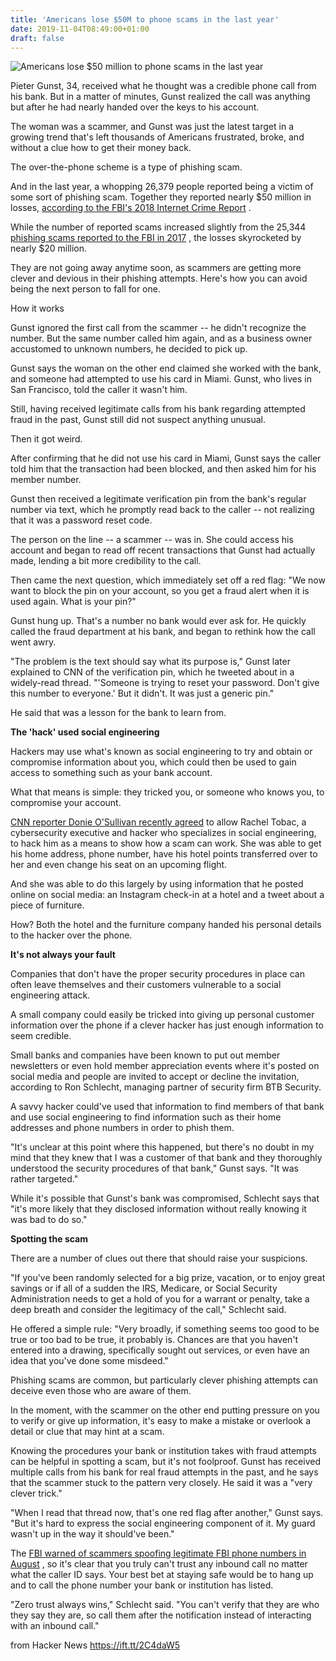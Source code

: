 ```yaml
---
title: 'Americans lose $50M to phone scams in the last year'
date: 2019-11-04T08:49:00+01:00
draft: false
---
```


![](https://ewscripps.brightspotcdn.com/dims4/default/7d2531f/2147483647/strip/true/crop/3000x1575+0+57/resize/1200x630!/quality/90/?url=https%3A%2F%2Fewscripps.brightspotcdn.com%2Fb7%2Fa4%2F31a020b14162b130e74aec8e276a%2Fs116252504.JPG "Americans lose $50 million to phone scams in the last year")  

Pieter Gunst, 34, received what he thought was a credible phone call from his bank. But in a matter of minutes, Gunst realized the call was anything but after he had nearly handed over the keys to his account.

The woman was a scammer, and Gunst was just the latest target in a growing trend that's left thousands of Americans frustrated, broke, and without a clue how to get their money back.

The over-the-phone scheme is a type of phishing scam.

And in the last year, a whopping 26,379 people reported being a victim of some sort of phishing scam. Together they reported nearly $50 million in losses, [according to the FBI's 2018 Internet Crime Report](https://pdf.ic3.gov/2018_IC3Report.pdf) .

While the number of reported scams increased slightly from the 25,344 [phishing scams reported to the FBI in 2017](https://pdf.ic3.gov/2017_IC3Report.pdf) , the losses skyrocketed by nearly $20 million.

They are not going away anytime soon, as scammers are getting more clever and devious in their phishing attempts. Here's how you can avoid being the next person to fall for one.

How it works

Gunst ignored the first call from the scammer -- he didn't recognize the number. But the same number called him again, and as a business owner accustomed to unknown numbers, he decided to pick up.

Gunst says the woman on the other end claimed she worked with the bank, and someone had attempted to use his card in Miami. Gunst, who lives in San Francisco, told the caller it wasn't him.

Still, having received legitimate calls from his bank regarding attempted fraud in the past, Gunst still did not suspect anything unusual.

Then it got weird.

After confirming that he did not use his card in Miami, Gunst says the caller told him that the transaction had been blocked, and then asked him for his member number.

Gunst then received a legitimate verification pin from the bank's regular number via text, which he promptly read back to the caller -- not realizing that it was a password reset code.

The person on the line -- a scammer -- was in. She could access his account and began to read off recent transactions that Gunst had actually made, lending a bit more credibility to the call.

Then came the next question, which immediately set off a red flag: "We now want to block the pin on your account, so you get a fraud alert when it is used again. What is your pin?"

Gunst hung up. That's a number no bank would ever ask for. He quickly called the fraud department at his bank, and began to rethink how the call went awry.

"The problem is the text should say what its purpose is," Gunst later explained to CNN of the verification pin, which he tweeted about in a widely-read thread. "'Someone is trying to reset your password. Don't give this number to everyone.' But it didn't. It was just a generic pin."

He said that was a lesson for the bank to learn from.

**The 'hack' used social engineering**

Hackers may use what's known as social engineering to try and obtain or compromise information about you, which could then be used to gain access to something such as your bank account.

What that means is simple: they tricked you, or someone who knows you, to compromise your account.

[CNN reporter Donie O'Sullivan recently agreed](https://www.cnn.com/2019/10/18/tech/reporter-hack/index.html) to allow Rachel Tobac, a cybersecurity executive and hacker who specializes in social engineering, to hack him as a means to show how a scam can work. She was able to get his home address, phone number, have his hotel points transferred over to her and even change his seat on an upcoming flight.

And she was able to do this largely by using information that he posted online on social media: an Instagram check-in at a hotel and a tweet about a piece of furniture.

How? Both the hotel and the furniture company handed his personal details to the hacker over the phone.

**It's not always your fault**

Companies that don't have the proper security procedures in place can often leave themselves and their customers vulnerable to a social engineering attack.

A small company could easily be tricked into giving up personal customer information over the phone if a clever hacker has just enough information to seem credible.

Small banks and companies have been known to put out member newsletters or even hold member appreciation events where it's posted on social media and people are invited to accept or decline the invitation, according to Ron Schlecht, managing partner of security firm BTB Security.

A savvy hacker could've used that information to find members of that bank and use social engineering to find information such as their home addresses and phone numbers in order to phish them.

"It's unclear at this point where this happened, but there's no doubt in my mind that they knew that I was a customer of that bank and they thoroughly understood the security procedures of that bank," Gunst says. "It was rather targeted."

While it's possible that Gunst's bank was compromised, Schlecht says that "it's more likely that they disclosed information without really knowing it was bad to do so."

**Spotting the scam**

There are a number of clues out there that should raise your suspicions.

"If you've been randomly selected for a big prize, vacation, or to enjoy great savings or if all of a sudden the IRS, Medicare, or Social Security Administration needs to get a hold of you for a warrant or penalty, take a deep breath and consider the legitimacy of the call," Schlecht said.

He offered a simple rule: "Very broadly, if something seems too good to be true or too bad to be true, it probably is. Chances are that you haven't entered into a drawing, specifically sought out services, or even have an idea that you've done some misdeed."

Phishing scams are common, but particularly clever phishing attempts can deceive even those who are aware of them.

In the moment, with the scammer on the other end putting pressure on you to verify or give up information, it's easy to make a mistake or overlook a detail or clue that may hint at a scam.

Knowing the procedures your bank or institution takes with fraud attempts can be helpful in spotting a scam, but it's not foolproof. Gunst has received multiple calls from his bank for real fraud attempts in the past, and he says that the scammer stuck to the pattern very closely. He said it was a "very clever trick."

"When I read that thread now, that's one red flag after another," Gunst says. "But it's hard to express the social engineering component of it. My guard wasn't up in the way it should've been."

The [FBI warned of scammers spoofing legitimate FBI phone numbers in August](https://www.fbi.gov/contact-us/field-offices/losangeles/news/press-releases/fbi-warns-of-scammers-spoofing-fbi-phone-numbers-in-southern-california-to-trick-victims-using-threats-intimidation) , so it's clear that you truly can't trust any inbound call no matter what the caller ID says. Your best bet at staying safe would be to hang up and to call the phone number your bank or institution has listed.

"Zero trust always wins," Schlecht said. "You can't verify that they are who they say they are, so call them after the notification instead of interacting with an inbound call."  

  
  
from Hacker News https://ift.tt/2C4daW5